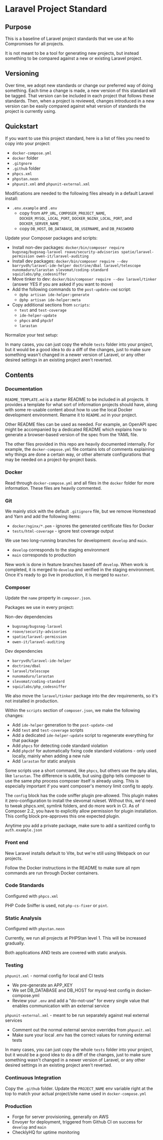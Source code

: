 # Laravel Project Standard

## Purpose

This is a baseline of Laravel project standards that we use at No Compromises for all projects.

It is not meant to be a tool for generating new projects, but instead something to be compared against a new or existing
Laravel project.

## Versioning

Over time, we adopt new standards or change our preferred way of doing something. Each time a change is made, a new version
of this standard will be tagged. That version can be included in each project that follows these standards. Then, when a
project is reviewed, changes introduced in a new version can be easily compared against what version of standards the 
project is currently using.

## Quickstart

If you want to use this project standard, here is a list of files you need to copy into your project:

* `docker-compose.yml`
* `docker` folder
* `.gitgnore`
* `.github` folder
* `phpcs.xml`
* `phpstan.neon`
* `phpunit.xml` and `phpunit-external.xml`

Modifications are needed to the following files already in a default Laravel install:

* `.env.example` and `.env`
  * copy from `APP_URL`, `COMPOSER_PROJECT_NAME`, `DOCKER_MYSQL_LOCAL_PORT`, `DOCKER_NGINX_LOCAL_PORT`, and  `DOCKER_SERVER_NAME`
  * copy `DB_HOST`, `DB_DATABASE`, `DB_USERNAME`, and `DB_PASSWORD`

Update your Composer packages and scripts:

* Install non-dev packages: `docker/bin/composer require bugsnag/bugsnag-laravel roave/security-advisories spatie/laravel-permission owen-it/laravel-auditing`
* Install dev packages: `docker/bin/composer require --dev barryvdh/laravel-ide-helper doctrine/dbal laravel/telescope nunomaduro/larastan slevomat/coding-standard squizlabs/php_codesniffer`
* Move tinker to dev: `docker/bin/composer require --dev laravel/tinker` (answer YES if you are asked if you want to move)
* Add the following commands to the `post-update-cmd` script:
  * `@php artisan ide-helper:generate`
  * `@php artisan ide-helper:meta`
* Copy additional sections from `scripts`:
    * `test` and `test-coverage`
    * `ide-helper-update`
    * `phpcs` and `phpcbf`
    * `larastan`

Normalize your test setup:

In many cases, you can just copy the whole `tests` folder into your project, but it would be a good idea to do a diff of the changes,
just to make sure something wasn't changed in a newer version of Laravel, or any other desired settings in an existing project aren't reverted.

## Contents

### Documentation

`README_TEMPLATE.md` is a starter README to be included in all projects. It provides a template for
what sort of information projects should have, along with some re-usable content about how to use the local Docker
development environment. Rename it to `README.md` in your project.

Other README files can be used as needed. For example, an OpenAPI spec might be accompanied by a dedicated README which
explains how to generate a browser-based version of the spec from the YAML file.

The other files provided in this repo are heavily documented internally. For example, the `docker-compose.yml` file
contains lots of comments explaining why things are done a certain way, or other alternate configurations that may be
needed on a project-by-project basis.

### Docker

Read through `docker-compose.yml` and all files in the `docker` folder for more information. These files are heavily commented.

### Git

We mainly stick with the default `.gitignore` file, but we remove Homestead and Yarn and add the following items:
* `docker/nginx/*.pem` - ignores the generated certificate files for Docker
* `tests/html-coverage` - ignore test coverage output

We use two long-running branches for development: `develop` and `main`.
* `develop` corresponds to the staging environment
* `main` corresponds to production

New work is done in feature branches based off `develop`. When work is completed, it is merged to `develop` and verified
in the staging environment. Once it's ready to go live in production, it is merged to `master`.

### Composer

Update the `name` property in `composer.json`.

Packages we use in every project:

Non-dev dependencies
* `bugsnag/bugsnag-laravel`
* `roave/security-advisories`
* `spatie/laravel-permission`
* `owen-it/laravel-auditing`

Dev dependencies
* `barryvdh/laravel-ide-helper`
* `doctrine/dbal`
* `laravel/telescope`
* `nunomaduro/larastan`
* `slevomat/coding-standard`
* `squizlabs/php_codesniffer`

We also move the `laravel/tinker` package into the dev requirements, so it's not installed in production.

Within the `scripts` section of `composer.json`, we make the following changes:
* Add `ide-helper` generation to the `post-update-cmd`
* Add `test` and `test-coverage` scripts
* Add a dedicated `ide-helper-update` script to regenerate everything for that package
* Add `phpcs` for detecting code standard violation
* Add `phpcbf` for automatically fixing code standard violations - only used locally, mainly when adding a new rule
* Add `larastan` for static analysis

Some scripts use a short command, like `phpcs`, but others use the `@php` alias, like `larastan`. The difference is subtle,
but using @php tells composer to use the same php process composer itself is already using. This is especially important
if you want composer's memory limit config to apply.

The `config` block has the code sniffer plugin pre-allowed. This plugin makes it zero-configuration to install the slevomat
ruleset. Without this, we'd need to tweak phpcs.xml, symlink folders, and do more work in CI. As of Composer 2.2, you have
to explicitly allow permission for plugin installation. This config block pre-approves this one expected plugin.

Anytime you add a private package, make sure to add a sanitized config to `auth.example.json`

### Front end

New Laravel installs default to Vite, but we're still using Webpack on our projects.

Follow the Docker instructions in the README to make sure all npm commands are run through Docker containers.

### Code Standards

Configured with `phpcs.xml`

PHP Code Sniffer is used, not `php-cs-fixer` or `pint`.

### Static Analysis

Configured with `phpstan.neon`

Currently, we run all projects at PHPStan level 1. This will be increased gradually.

Both applications AND tests are covered with static analysis.

### Testing

`phpunit.xml` - normal config for local and CI tests
* We pre-generate an APP_KEY
* We set DB_DATABASE and DB_HOST for mysql-test config in docker-compose.yml
* Review your `.env` and add a "do-not-use" for every single value that enables communication with an external service

`phpunit-external.xml` - meant to be run separately against real external services
* Comment out the normal external service overrides from `phpunit.xml`
* Make sure your local .env has the correct values for running external tests

In many cases, you can just copy the whole `tests` folder into your project, but it would be a good idea to do a diff of the changes,
just to make sure something wasn't changed in a newer version of Laravel, or any other desired settings in an existing project aren't reverted.

### Continuous Integration

Copy the `.github` folder. Update the `PROJECT_NAME` env variable right at the top to match your actual project/site name used in `docker-compose.yml`

### Production

* Forge for server provisioning, generally on AWS
* Envoyer for deployment, triggered from Github CI on success for `develop` and `main`
* ChecklyHQ for uptime monitoring
